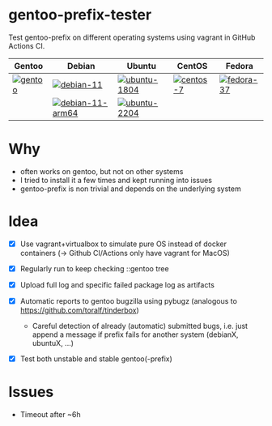 # gentoo-prefix-tester

Test gentoo-prefix on different operating systems using vagrant in GitHub Actions CI.


|  Gentoo | Debian  | Ubuntu  | CentOS  | Fedora  |
|---|---|---|---|---|
| [![gentoo](https://github.com/APN-Pucky/gentoo-prefix-tester/actions/workflows/gentoo.yml/badge.svg)](https://github.com/APN-Pucky/gentoo-prefix-tester/actions/workflows/gentoo.yml)  |  [![debian-11](https://github.com/APN-Pucky/gentoo-prefix-tester/actions/workflows/debian-11.yml/badge.svg)](https://github.com/APN-Pucky/gentoo-prefix-tester/actions/workflows/debian-11.yml) |  [![ubuntu-1804](https://github.com/APN-Pucky/gentoo-prefix-tester/actions/workflows/ubuntu-1804.yml/badge.svg)](https://github.com/APN-Pucky/gentoo-prefix-tester/actions/workflows/ubuntu-1804.yml) |  [![centos-7](https://github.com/APN-Pucky/gentoo-prefix-tester/actions/workflows/centos-7.yml/badge.svg)](https://github.com/APN-Pucky/gentoo-prefix-tester/actions/workflows/centos-7.yml) | [![fedora-37](https://github.com/APN-Pucky/gentoo-prefix-tester/actions/workflows/fedora-37.yml/badge.svg)](https://github.com/APN-Pucky/gentoo-prefix-tester/actions/workflows/fedora-37.yml)  |
|   |  [![debian-11-arm64](https://github.com/APN-Pucky/gentoo-prefix-tester/actions/workflows/debian-11-arm64.yml/badge.svg)](https://github.com/APN-Pucky/gentoo-prefix-tester/actions/workflows/debian-11-arm64.yml) | [![ubuntu-2204](https://github.com/APN-Pucky/gentoo-prefix-tester/actions/workflows/ubuntu-2204.yml/badge.svg)](https://github.com/APN-Pucky/gentoo-prefix-tester/actions/workflows/ubuntu-2204.yml)  |   |   |



# Why

- often works on gentoo, but not on other systems
- I tried to install it a few times and kept running into issues
- gentoo-prefix is non trivial and depends on the underlying system

# Idea

- [x] Use vagrant+virtualbox to simulate pure OS instead of docker containers (-> Github CI/Actions only have vagrant for MacOS)
- [x] Regularly run to keep checking ::gentoo tree
- [x] Upload full log and specific failed package log as artifacts
- [x] Automatic reports to gentoo bugzilla using pybugz (analogous to https://github.com/toralf/tinderbox)  
  - Careful detection of already (automatic) submitted bugs, i.e. just append a message if prefix fails for another system (debianX, ubuntuX, ...)
- [x] Test both unstable and stable gentoo(-prefix)


# Issues

* Timeout after ~6h
